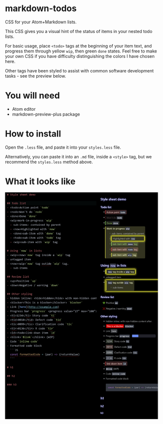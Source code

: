 # markdown-todos
CSS for your Atom+Markdown lists.

This CSS gives you a visual hint of the status of items in your nested todo lists.

For basic usage, place `<todo>` tags at the beginning of your item text, and progress them through yellow `wip`, then green `done` states. Feel free to make your own CSS if you have difficulty distinguishing the colors I have chosen here.

Other tags have been styled to assist with common software development tasks - see the preview below.

# You will need
- Atom editor
- markdown-preview-plus package

# How to install
Open the `.less` file, and paste it into your `styles.less` file.

Alternatively, you can paste it into an `.md` file, inside a `<style>` tag, but we recommend the `styles.less` method above.

# What it looks like
![preview](style-preview.png)

